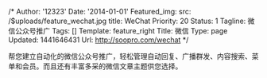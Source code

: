 /*
Author: '12323'
Date: '2014-01-01'
Featured_img:
  src: /$uploads/feature_wechat.jpg
  title: WeChat
Priority: 20
Status: 1
Tagline: 微信公众号推广
Tags: []
Template: feature_right
Title: 微信
Type: page
Updated: 1441646431
Url: http://soopro.com/wechat
*/
<p> 帮您建立自动化的微信公众号推广，轻松管理自动回复、广播群发、内容搜索、菜单和会员。而且还有<span style="line-height: 1.4em;">丰富多采的微信文章主题供您选择。</span></p>